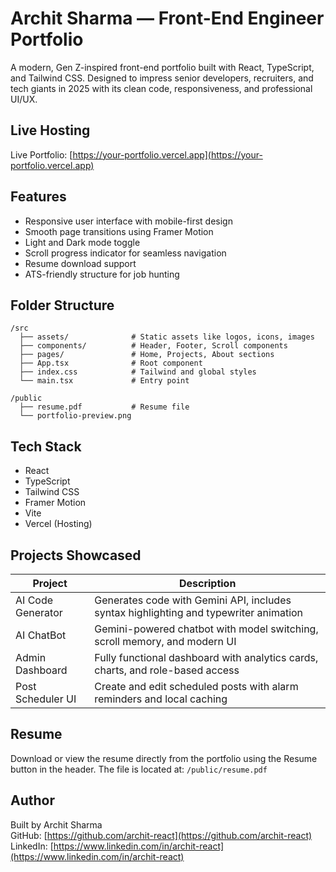 # Archit Sharma — Front-End Engineer Portfolio

A modern, Gen Z-inspired front-end portfolio built with React, TypeScript, and Tailwind CSS. Designed to impress senior developers, recruiters, and tech giants in 2025 with its clean code, responsiveness, and professional UI/UX.

## Live Hosting

Live Portfolio: [https://your-portfolio.vercel.app](https://your-portfolio.vercel.app)

## Features

- Responsive user interface with mobile-first design
- Smooth page transitions using Framer Motion
- Light and Dark mode toggle
- Scroll progress indicator for seamless navigation
- Resume download support
- ATS-friendly structure for job hunting

## Folder Structure

```
/src
  ├── assets/              # Static assets like logos, icons, images
  ├── components/          # Header, Footer, Scroll components
  ├── pages/               # Home, Projects, About sections
  ├── App.tsx              # Root component
  ├── index.css            # Tailwind and global styles
  └── main.tsx             # Entry point

/public
  ├── resume.pdf           # Resume file
  └── portfolio-preview.png
```

## Tech Stack

- React
- TypeScript
- Tailwind CSS
- Framer Motion
- Vite
- Vercel (Hosting)

## Projects Showcased

| Project | Description |
|--------|-------------|
| AI Code Generator | Generates code with Gemini API, includes syntax highlighting and typewriter animation |
| AI ChatBot | Gemini-powered chatbot with model switching, scroll memory, and modern UI |
| Admin Dashboard | Fully functional dashboard with analytics cards, charts, and role-based access |
| Post Scheduler UI | Create and edit scheduled posts with alarm reminders and local caching |

## Resume

Download or view the resume directly from the portfolio using the Resume button in the header. The file is located at: `/public/resume.pdf`

## Author

Built by Archit Sharma  
GitHub: [https://github.com/archit-react](https://github.com/archit-react)  
LinkedIn: [https://www.linkedin.com/in/archit-react](https://www.linkedin.com/in/archit-react)
